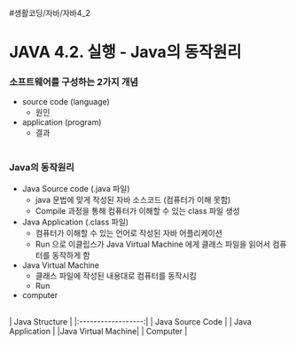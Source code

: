 #생활코딩/자바/자바4_2

# JAVA 4.2. 실행 - Java의 동작원리
### 소프트웨어를 구성하는 2가지 개념
- source code (language)
	- 원인
- application (program)
	- 결과
<br/><br/>

### Java의 동작원리
- Java Source code (.java 파일)
	- java 문법에 맞게 작성된 자바 소스코드 (컴퓨터가 이해 못함)
	- Compile 과정을 통해 컴퓨터가 이해할 수 있는 class 파일 생성
- Java Application (.class 파일)
	- 컴퓨터가 이해할 수 있는 언어로 작성된 자바 어플리케이션
	- Run 으로 이클립스가 Java Virtual Machine 에게 클래스 파일을 읽어서 컴퓨터를 동작하게 함
- Java Virtual Machine
	- 클래스 파일에 작성된 내용대로 컴퓨터를 동작시킴
	- Run
- computer

<br/>
|   Java Structure   |
|:------------------:|
|  Java Source Code  |
|  Java Application  |
|Java Virtual Machine|
|       Computer     |
